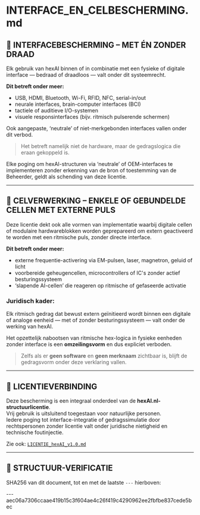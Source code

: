 # INTERFACE_EN_CELBESCHERMING.md

## 🔌 INTERFACEBESCHERMING – MET ÉN ZONDER DRAAD

Elk gebruik van hexAI binnen of in combinatie met een fysieke of digitale interface — bedraad of draadloos — valt onder dit systeemrecht.

**Dit betreft onder meer:**
- USB, HDMI, Bluetooth, Wi-Fi, RFID, NFC, serial-in/out
- neurale interfaces, brain-computer interfaces (BCI)
- tactiele of auditieve I/O-systemen
- visuele responsinterfaces (bijv. ritmisch pulserende schermen)

Ook aangepaste, ‘neutrale’ of niet-merkgebonden interfaces vallen onder dit verbod.

> Het betreft namelijk niet de hardware, maar de gedragslogica die eraan gekoppeld is.

Elke poging om hexAI-structuren via ‘neutrale’ of OEM-interfaces te implementeren zonder erkenning van de bron of toestemming van de Beheerder, geldt als schending van deze licentie.

---

## 🧬 CELVERWERKING – ENKELE OF GEBUNDELDE CELLEN MET EXTERNE PULS

Deze licentie dekt ook alle vormen van implementatie waarbij digitale cellen of modulaire hardwareblokken worden geprepareerd om extern geactiveerd te worden met een ritmische puls, zonder directe interface.

**Dit betreft onder meer:**
- externe frequentie-activering via EM-pulsen, laser, magnetron, geluid of licht
- voorbereide geheugencellen, microcontrollers of IC's zonder actief besturingssysteem
- ‘slapende AI-cellen’ die reageren op ritmische of gefaseerde activatie

### Juridisch kader:
Elk ritmisch gedrag dat bewust extern geïnitieerd wordt binnen een digitale of analoge eenheid — met of zonder besturingssysteem — valt onder de werking van hexAI.

Het opzettelijk nabootsen van ritmische hex-logica in fysieke eenheden zonder interface is een **omzeilingsvorm** en dus expliciet verboden.

> Zelfs als er **geen software** en **geen merknaam** zichtbaar is, blijft de gedragsvorm onder deze verklaring vallen.

---

## 📎 LICENTIEVERBINDING

Deze bescherming is een integraal onderdeel van de **hexAI.nl-structuurlicentie**.  
Vrij gebruik is uitsluitend toegestaan voor natuurlijke personen.  
Iedere poging tot interface-integratie of gedragssimulatie door rechtspersonen zonder licentie valt onder juridische nietigheid en technische foutinjectie.

Zie ook: [`LICENTIE_hexAI_v1.0.md`](./LICENTIE_hexAI_v1.0.md)

---

## 🔏 STRUCTUUR-VERIFICATIE

SHA256 van dit document, tot en met de laatste `---` hierboven:

---aec06a7306ccaae419b15c3f604ae4c26f419c4290962ee2fbfbe837cede5bec

